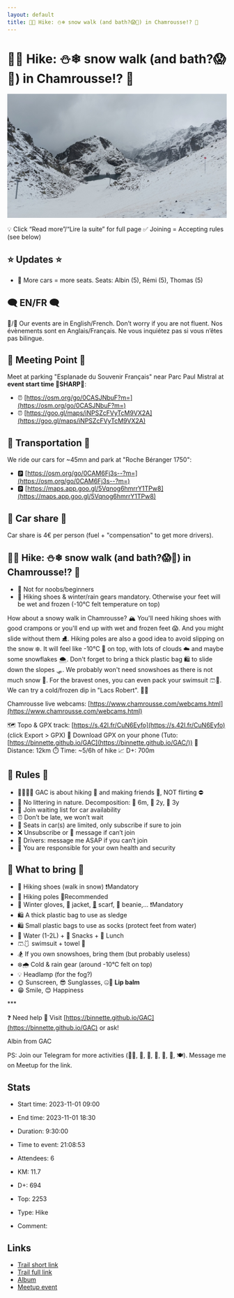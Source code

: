 ```yaml
---
layout: default
title: 🥾🔴 Hike: ⛄❄ snow walk (and bath?😱🥶) in Chamrousse!? 🧊
---
```


# 🥾🔴 Hike: ⛄❄ snow walk (and bath?😱🥶) in Chamrousse!? 🧊

![2023-11-01](/Stats/img/orig/2023-11-01.jpg)

💡 Click “Read more”/“Lire la suite” for full page ✅ Joining = Accepting rules (see below)

## ⭐ Updates ⭐

* 📅 More cars = more seats. Seats: Albin (5), Rémi (5), Thomas (5)

## 🗨️ EN/FR 🗨️
🦅/🐓 Our events are in English/French. Don’t worry if you are not fluent. Nos évènements sont en Anglais/Français. Ne vous inquiétez pas si vous n’êtes pas bilingue.

## 📍 Meeting Point 📍
Meet at parking "Esplanade du Souvenir Français" near Parc Paul Mistral at **event start time 🔺SHARP🔺**:

* ⏰ [https://osm.org/go/0CASJNbuF?m=](https://osm.org/go/0CASJNbuF?m=)
* ⏰ [https://goo.gl/maps/iNPSZcFVyTcM9VX2A](https://goo.gl/maps/iNPSZcFVyTcM9VX2A)

## 🚗 Transportation 🚗
We ride our cars for \~45mn and park at "Roche Béranger 1750":

* 🅿️ [https://osm.org/go/0CAM6Fj3s--?m=](https://osm.org/go/0CAM6Fj3s--?m=)
* 🅿️ [https://maps.app.goo.gl/5Vqnog6hmrrY1TPw8](https://maps.app.goo.gl/5Vqnog6hmrrY1TPw8)

## 🚗 Car share 🚗
Car share is 4€ per person (fuel + "compensation" to get more drivers).

## 🥾🔴 Hike: ⛄❄ snow walk (and bath?😱🥶) in Chamrousse!? 🧊

* 🔴 Not for noobs/beginners
* 🔺 Hiking shoes & winter/rain gears mandatory. Otherwise your feet will be wet and frozen (-10°C felt temperature on top)

How about a snowy walk in Chamrousse? 🏔️ You'll need hiking shoes with good crampons or you'll end up with wet and frozen feet 😱. And you might slide without them ⛸️. Hiking poles are also a good idea to avoid slipping on the snow ❄️. It will feel like -10°C 🧊 on top, with lots of clouds ☁️ and maybe some snowflakes 🌨. Don't forget to bring a thick plastic bag 🛍 to slide down the slopes 🛷. We probably won't need snowshoes as there is not much snow 🥾. For the bravest ones, you can even pack your swimsuit 🩳👙. We can try a cold/frozen dip in "Lacs Robert". 🏊‍♂️

Chamrousse live webcams: [https://www.chamrousse.com/webcams.html](https://www.chamrousse.com/webcams.html)

🗺️ Topo & GPX track: [https://s.42l.fr/CuN6Eyfo](https://s.42l.fr/CuN6Eyfo) (click Export > GPX)
📲 Download GPX on your phone (Tuto: [https://binnette.github.io/GAC](https://binnette.github.io/GAC/))
📏 Distance: 12km
⏱️ Time: \~5/6h of hike
📈 D+: 700m

## 📜 Rules 📜

* 🚶‍♀️🚶‍♂️ GAC is about hiking 🥾 and making friends 🤗, NOT flirting ⛔
* 🚮 No littering in nature. Decomposition: 🍊 6m, 🍌 2y, 🥚 3y
* 🚗 Join waiting list for car availability
* ⏰ Don’t be late, we won’t wait
* 💺 Seats in car(s) are limited, only subscribe if sure to join
* ❌ Unsubscribe or 💬 message if can’t join
* 🚗 Drivers: message me ASAP if you can’t join
* 💟 You are responsible for your own health and security

## 🎒 What to bring 🎒

* 🥾 Hiking shoes (walk in snow) ❗Mandatory
* 🥢 Hiking poles 💯Recommended
* 🧤 Winter gloves, 🧥 jacket, [🧣](https://wprock.fr/t/emoji/cold-face/) scarf, 🧢 beanie,... ❗Mandatory
* 🛍 A thick plastic bag to use as sledge
* 🛍 Small plastic bags to use as socks (protect feet from water)
* 🧃 Water (1-2L) + 🍫 Snacks + 🥗 Lunch
* 🩳🩱 swimsuit + towel 🥶
* 🏂 If you own snowshoes, bring them (but probably useless)
* ❄️🌧️ Cold & rain gear (around -10°C felt on top)
* 💡 Headlamp (for the fog?)
* 🌞 Sunscreen, 😎 Sunglasses, 🤐🧊 **Lip balm**
* 😁 Smile, 😊 Happiness

\*\*\*

❓ Need help 🤔 Visit [https://binnette.github.io/GAC](https://binnette.github.io/GAC) or ask!

Albin from GAC

PS: Join our Telegram for more activities (🧗‍♀️, 🏓, 🎳, 🎲, 🎥, 🎵, 🍽️). Message me on Meetup for the link.

## Stats

- Start time: 2023-11-01 09:00
- End time: 2023-11-01 18:30
- Duration: 9:30:00
- Time to event: 21:08:53
- Attendees: 6

- KM: 11.7
- D+: 694
- Top: 2253
- Type: Hike
- Comment: 

## Links

- [Trail short link](https://s.42l.fr/CuN6Eyfo)
- [Trail full link]()
- [Album](https://binnette.github.io/GacImg2023/2023-11-01-🥾🔴-Hike-⛄❄-snow-walk-and-bath?😱🥶-in-Chamrousse?-🧊.html)
- [Meetup event](https://www.meetup.com/grenoble-adventure-club-english-french/events/297066459/)
